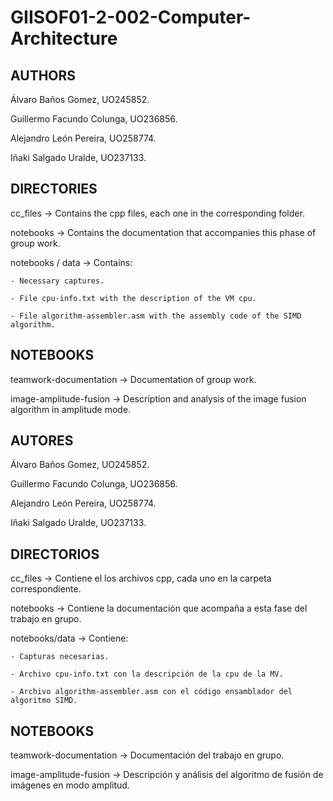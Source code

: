 # GIISOF01-2-002-Computer-Architecture

## AUTHORS

Álvaro Baños Gomez, UO245852.

Guillermo Facundo Colunga, UO236856.

Alejandro León Pereira, UO258774.

Iñaki Salgado Uralde, UO237133.


## DIRECTORIES
cc_files -> Contains the cpp files, each one in the corresponding folder.

notebooks -> Contains the documentation that accompanies this phase of group work.

notebooks / data -> Contains:

	- Necessary captures.
	
	- File cpu-info.txt with the description of the VM cpu.
	
	- File algorithm-assembler.asm with the assembly code of the SIMD algorithm.
	

## NOTEBOOKS

teamwork-documentation -> Documentation of group work.

image-amplitude-fusion -> Description and analysis of the image fusion algorithm in amplitude mode.





## AUTORES

Álvaro Baños Gomez, UO245852.

Guillermo Facundo Colunga, UO236856.

Alejandro León Pereira, UO258774.

Iñaki Salgado Uralde, UO237133.


## DIRECTORIOS

cc_files -> Contiene el los archivos cpp, cada uno en la carpeta correspondiente.

notebooks -> Contiene la documentación que acompaña a esta fase del trabajo en grupo.

notebooks/data -> Contiene:

	- Capturas necesarias.
	
	- Archivo cpu-info.txt con la descripción de la cpu de la MV.
	
	- Archivo algorithm-assembler.asm con el código ensamblador del algoritmo SIMD.
	

## NOTEBOOKS

teamwork-documentation -> Documentación del trabajo en grupo.

image-amplitude-fusion -> Descripción y análisis del algoritmo de fusión de imágenes en modo amplitud.

